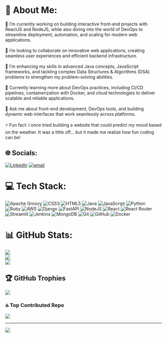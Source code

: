 # 💫 About Me:
🔭 I’m currently working on building interactive front-end projects with ReactJS and NodeJS, while also diving into the world of DevOps to streamline deployment, automation, and scaling for modern web applications.<br><br>🤝 I’m looking to collaborate on innovative web applications, creating seamless user experiences and efficient backend infrastructure.<br><br>🧠 I’m enhancing my skills in advanced Java concepts, JavaScript frameworks, and tackling complex Data Structures & Algorithms (DSA) problems to strengthen my problem-solving abilities.<br><br>🌱 Currently learning more about DevOps practices, including CI/CD pipelines, containerization with Docker, and cloud technologies to deliver scalable and reliable applications.<br><br>💬 Ask me about front-end development, DevOps tools, and building dynamic web interfaces that work seamlessly across platforms.<br><br>⚡ Fun fact: I once tried building a website that could predict my mood based on the weather. It was a little off... but it made me realize how fun coding can be!


## 🌐 Socials:
[![LinkedIn](https://img.shields.io/badge/LinkedIn-%230077B5.svg?logo=linkedin&logoColor=white)](https://linkedin.com/in/https://www.linkedin.com/in/supriya-shri/) [![email](https://img.shields.io/badge/Email-D14836?logo=gmail&logoColor=white)](mailto:supriyashri290302@gmail.com) 

# 💻 Tech Stack:
![Apache Groovy](https://img.shields.io/badge/Apache%20Groovy-4298B8.svg?style=for-the-badge&logo=Apache+Groovy&logoColor=white) ![CSS3](https://img.shields.io/badge/css3-%231572B6.svg?style=for-the-badge&logo=css3&logoColor=white) ![HTML5](https://img.shields.io/badge/html5-%23E34F26.svg?style=for-the-badge&logo=html5&logoColor=white) ![Java](https://img.shields.io/badge/java-%23ED8B00.svg?style=for-the-badge&logo=openjdk&logoColor=white) ![JavaScript](https://img.shields.io/badge/javascript-%23323330.svg?style=for-the-badge&logo=javascript&logoColor=%23F7DF1E) ![Python](https://img.shields.io/badge/python-3670A0?style=for-the-badge&logo=python&logoColor=ffdd54) ![Ruby](https://img.shields.io/badge/ruby-%23CC342D.svg?style=for-the-badge&logo=ruby&logoColor=white) ![AWS](https://img.shields.io/badge/AWS-%23FF9900.svg?style=for-the-badge&logo=amazon-aws&logoColor=white) ![Django](https://img.shields.io/badge/django-%23092E20.svg?style=for-the-badge&logo=django&logoColor=white) ![FastAPI](https://img.shields.io/badge/FastAPI-005571?style=for-the-badge&logo=fastapi) ![NodeJS](https://img.shields.io/badge/node.js-6DA55F?style=for-the-badge&logo=node.js&logoColor=white) ![React](https://img.shields.io/badge/react-%2320232a.svg?style=for-the-badge&logo=react&logoColor=%2361DAFB) ![React Router](https://img.shields.io/badge/React_Router-CA4245?style=for-the-badge&logo=react-router&logoColor=white) ![Streamlit](https://img.shields.io/badge/Streamlit-%23FE4B4B.svg?style=for-the-badge&logo=streamlit&logoColor=white) ![Jenkins](https://img.shields.io/badge/jenkins-%232C5263.svg?style=for-the-badge&logo=jenkins&logoColor=white) ![MongoDB](https://img.shields.io/badge/MongoDB-%234ea94b.svg?style=for-the-badge&logo=mongodb&logoColor=white) ![Git](https://img.shields.io/badge/git-%23F05033.svg?style=for-the-badge&logo=git&logoColor=white) ![GitHub](https://img.shields.io/badge/github-%23121011.svg?style=for-the-badge&logo=github&logoColor=white) ![Docker](https://img.shields.io/badge/docker-%230db7ed.svg?style=for-the-badge&logo=docker&logoColor=white)
# 📊 GitHub Stats:
![](https://github-readme-stats.vercel.app/api?username=Supriya2903&theme=dark&hide_border=false&include_all_commits=true&count_private=false)<br/>
![](https://nirzak-streak-stats.vercel.app/?user=Supriya2903&theme=dark&hide_border=false)<br/>
![](https://github-readme-stats.vercel.app/api/top-langs/?username=Supriya2903&theme=dark&hide_border=false&include_all_commits=true&count_private=false&layout=compact)

## 🏆 GitHub Trophies
![](https://github-profile-trophy.vercel.app/?username=Supriya2903&theme=dark&no-frame=false&no-bg=true&margin-w=4)

### 🔝 Top Contributed Repo
![](https://github-contributor-stats.vercel.app/api?username=Supriya2903&limit=5&theme=dark&combine_all_yearly_contributions=true)

---
[![](https://visitcount.itsvg.in/api?id=Supriya2903&icon=0&color=0)](https://visitcount.itsvg.in)

<!-- Proudly created with GPRM ( https://gprm.itsvg.in ) -->
